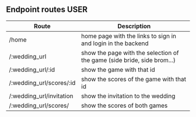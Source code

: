 ## Endpoint routes USER

| Route          |  Description                                             |
| -------------- | ------------------------------------------------------- |
| /home | home page with the links to sign in and login in the backend    |
| /:wedding_url | show the page with the selection of the game (side bride, side brom...) |
| /:wedding_url/:id    | show the game with that id |
| /:wedding_url/scores/:id | show the scores of the game with that id |
| /:wedding_url/invitation    | show the invitation to the wedding |
| /:wedding_url/scores/ | show the scores of both games | ?? this one is ff
